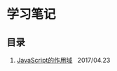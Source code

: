 # 学习笔记
## 目录
1. [JavaScript的作用域](https://github.com/shly/notes/blob/master/JavaScript/JavaScript%E7%9A%84%E4%BD%9C%E7%94%A8%E5%9F%9F%E9%97%AE%E9%A2%98.md)    2017/04.23 
